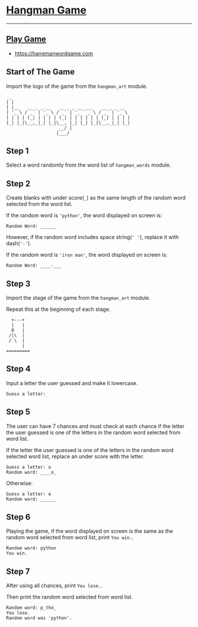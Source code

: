 # [Hangman Game]('https://en.wikipedia.org/wiki/Hangman_(game)')

<hr />

## [Play Game]('https://hangmanwordgame.com')
- https://hangmanwordgame.com


## Start of The Game
Import the logo of the game from the ```hangman_art``` module.
```
 _                                             
| |                                            
| |__   __ _ _ __   __ _ _ __ ___   __ _ _ __  
| '_ \ / _` | '_ \ / _` | '_ ` _ \ / _` | '_ \ 
| | | | (_| | | | | (_| | | | | | | (_| | | | |
|_| |_|\__,_|_| |_|\__, |_| |_| |_|\__,_|_| |_|
                    __/ |                      
                   |___/    
```

## Step 1
Select a word randomly from the word list of ```hangman_words``` module.

## Step 2
Create blanks with under score(```_```) as the same length of the random word selected from the word list.

If the random word is ```'python'```, the word displayed on screen is:
```
Random Word: ______
```

However, if the random word includes space string(```' '```), replace it with dash(```'-'```).

If the random word is ```'iron man'```, the word displayed on screen is:
```
Random Word: ____-___
```

## Step 3
Import the stage of the game from the ```hangman_art``` module.

Repeat this at the beginning of each stage.
```
  +---+
  |   |
  O   |
 /|\  |
 / \  |
      |
=========
```

## Step 4
Input a letter the user guessed and make it lowercase.

```
Guess a letter: 
```

## Step 5
The user can have 7 chances and must check at each chance if the letter the user guessed is one of the letters in the random word selected from word list.

If the letter the user guessed is one of the letters in the random word selected word list, replace an under score with the letter.
```
Guess a letter: o
Random word: ____o_
```

Otherwise:
```
Guess a letter: e
Random word: ______
```

## Step 6
Playing the game, if the word displayed on screen is the same as the random word selected from word list, print ```You win.```.
```
Random word: python
You win.
```

## Step 7
After using all chances, print ```You lose.```.

Then print the random word selected from word list.
```
Random word: p_tho_
You lose.
Random word was 'python'.
```